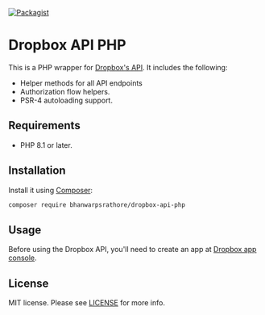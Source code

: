 [![Packagist](https://img.shields.io/packagist/v/bhanwarpsrathore/dropbox-api-php.svg)](https://packagist.org/packages/bhanwarpsrathore/dropbox-api-php)

# Dropbox API PHP

This is a PHP wrapper for [Dropbox's API](https://www.dropbox.com/developers/documentation/http/overview). It includes the following:

* Helper methods for all API endpoints
* Authorization flow helpers.
* PSR-4 autoloading support.

## Requirements
* PHP 8.1 or later.

## Installation
Install it using [Composer](https://getcomposer.org/):

```sh
composer require bhanwarpsrathore/dropbox-api-php
```

## Usage
Before using the Dropbox API, you'll need to create an app at [Dropbox app console](https://www.dropbox.com/developers/apps).

## License
MIT license. Please see [LICENSE](LICENSE) for more info.